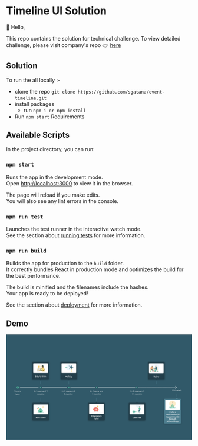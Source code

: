 # Timeline UI Solution

👋 Hello,

This repo contains the solution for technical challenge. To view detailed challenge, please visit company's repo 👉 [here](https://github.com/lifecheq/frontend-tech-assignment)

## Solution

To run the all locally :-
- clone the repo `git clone https://github.com/sgatana/event-timeline.git`
- install packages
  - run `npm i or npm install`
- Run `npm start`
Requirements

## Available Scripts

In the project directory, you can run:

### `npm start`

Runs the app in the development mode.\
Open [http://localhost:3000](http://localhost:3000) to view it in the browser.

The page will reload if you make edits.\
You will also see any lint errors in the console.

### `npm run test`

Launches the test runner in the interactive watch mode.\
See the section about [running tests](https://facebook.github.io/create-react-app/docs/running-tests) for more information.

### `npm run build`

Builds the app for production to the `build` folder.\
It correctly bundles React in production mode and optimizes the build for the best performance.

The build is minified and the filenames include the hashes.\
Your app is ready to be deployed!

See the section about [deployment](https://facebook.github.io/create-react-app/docs/deployment) for more information.

## Demo
![Main page](demo/timeline.png)